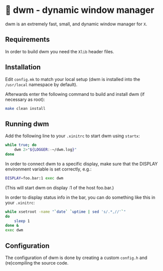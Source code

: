 🔳 dwm - dynamic window manager
============================
dwm is an extremely fast, small, and dynamic window manager for `X`.


Requirements
------------
In order to build dwm you need the `Xlib` header files.


Installation
------------
Edit `config.mk` to match your local setup (dwm is installed into
the `/usr/local` namespace by default).

Afterwards enter the following command to build and install dwm (if
necessary as root):

```sh
make clean install
```


Running dwm
-----------
Add the following line to your `.xinitrc` to start dwm using `startx`:

```sh
while true; do
    dwm 2>"${LOGGER:-~/dwm.log}"
done
```

In order to connect dwm to a specific display, make sure that
the DISPLAY environment variable is set correctly, e.g.:

```sh
DISPLAY=foo.bar:1 exec dwm
```

(This will start dwm on display :1 of the host foo.bar.)

In order to display status info in the bar, you can do something
like this in your `.xinitrc`:
```sh
while xsetroot -name "`date` `uptime | sed 's/.*,//'`"
do
    sleep 1
done &
exec dwm
```


Configuration
-------------
The configuration of dwm is done by creating a custom `config.h`
and (re)compiling the source code.
